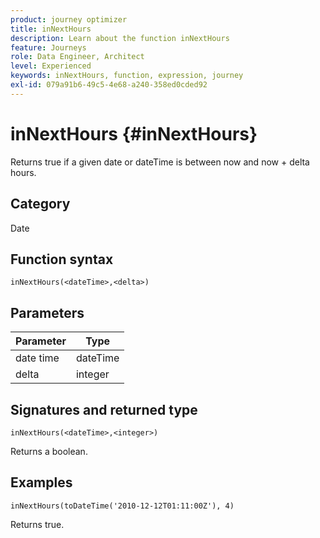 ```yaml
---
product: journey optimizer
title: inNextHours
description: Learn about the function inNextHours
feature: Journeys
role: Data Engineer, Architect
level: Experienced
keywords: inNextHours, function, expression, journey
exl-id: 079a91b6-49c5-4e68-a240-358ed0cded92
---
```

# inNextHours {#inNextHours}

Returns true if a given date or dateTime is between now and now + delta hours.

## Category

Date

## Function syntax

`inNextHours(<dateTime>,<delta>)`

## Parameters

| Parameter | Type             |
|-----------|------------------|
| date time | dateTime    |
| delta   | integer     |

## Signatures and returned type

`inNextHours(<dateTime>,<integer>)`

Returns a boolean.

## Examples

`inNextHours(toDateTime('2010-12-12T01:11:00Z'), 4)`

Returns true.
